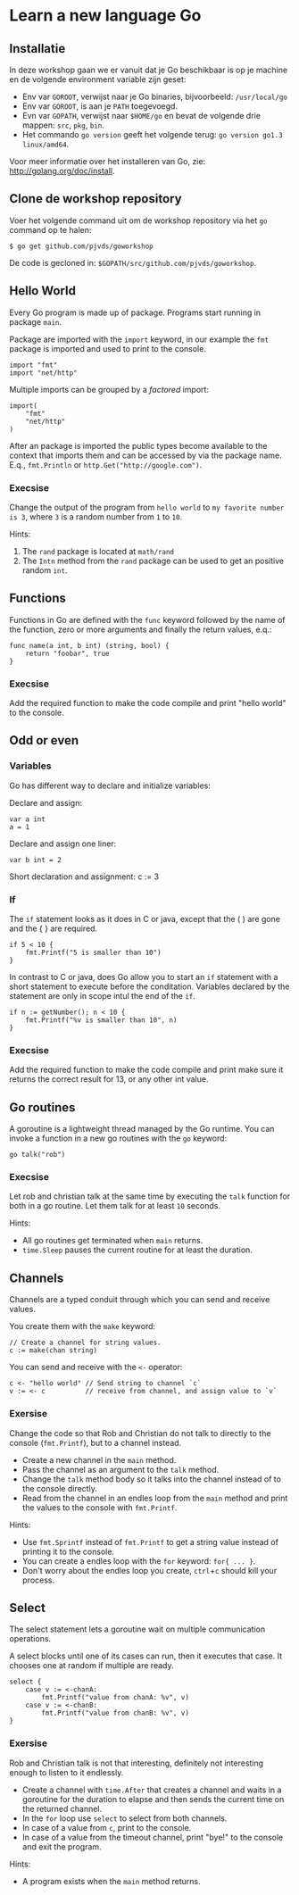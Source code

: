 # Learn a new language Go

## Installatie

In deze workshop gaan we er vanuit dat je Go beschikbaar is op je machine en de volgende environment variable zijn geset:

* Env var `GOROOT`, verwijst naar je Go binaries, bijvoorbeeld: `/usr/local/go`
* Env var `GOROOT`, is aan je `PATH` toegevoegd.
* Evn var `GOPATH`, verwijst naar `$HOME/go` en bevat de volgende drie mappen: `src`, `pkg`, `bin`.
* Het commando `go version` geeft het volgende terug: `go version go1.3 linux/amd64`.

Voor meer informatie over het installeren van Go, zie: <http://golang.org/doc/install>.

## Clone de workshop repository

Voer het volgende command uit om de workshop repository via het `go` command op te halen:

    $ go get github.com/pjvds/goworkshop

De code is gecloned in: `$GOPATH/src/github.com/pjvds/goworkshop`.

## Hello World

Every Go program is made up of package. Programs start running in package `main`. 

Package are imported with the `import` keyword, in our example the `fmt` package is imported and used to print to the console.

    import "fmt"
    import "net/http"

Multiple imports can be grouped by a _factored_ import:

    import(
        "fmt"
        "net/http"
    )

After an package is imported the public types become available to the context that imports them and can be accessed by via the package name. E.q., `fmt.Println` or `http.Get("http://google.com")`.

### Execsise

Change the output of the program from `hello world` to `my favorite number is 3`, where `3` is a random number from `1` to `10`.

Hints:

1. The `rand` package is located at `math/rand`
2. The `Intn` method from the `rand` package can be used to get an positive random `int`.

## Functions

Functions in Go are defined with the `func` keyword followed by the name of the function, zero or more arguments and finally the return values, e.q.:

    func name(a int, b int) (string, bool) {
        return "foobar", true
    }

### Execsise

Add the required function to make the code compile and print "hello world" to the console.

## Odd or even

### Variables

Go has different way to declare and initialize variables:

Declare and assign:

    var a int
    a = 1

Declare and assign one liner:

    var b int = 2

Short declaration and assignment:
    c := 3

### If

The `if` statement looks as it does in C or java, except that the ( ) are gone and the { } are required.

    if 5 < 10 {
        fmt.Printf("5 is smaller than 10")
    }

In contrast to C or java, does Go allow you to start an `if` statement with a short statement to execute before the conditation. Variables declared by the statement are only in scope intul the end of the `if`.

    if n := getNumber(); n < 10 {
        fmt.Printf("%v is smaller than 10", n)
    }

### Execsise

Add the required function to make the code compile and print make sure it returns the correct result for 13, or any other int value.

## Go routines

A goroutine is a lightweight thread managed by the Go runtime. You can invoke a function in a new go routines with the `go` keyword:

    go talk("rob")

### Execsise

Let rob and christian talk at the same time by executing the `talk` function for both in a go routine. Let them talk for at least `10` seconds.

Hints:

* All go routines get terminated when `main` returns.
* `time.Sleep` pauses the current routine for at least the duration.

## Channels

Channels are a typed conduit through which you can send and receive values.

You create them with the `make` keyword:

    // Create a channel for string values.
    c := make(chan string)

You can send and receive with the `<-` operator:

    c <- "hello world" // Send string to channel `c`
    v := <- c          // receive from channel, and assign value to `v`

### Exersise

Change the code so that Rob and Christian do not talk to directly to the console (`fmt.Printf`), but to a channel instead.

* Create a new channel in the `main` method.
* Pass the channel as an argument to the `talk` method.
* Change the `talk` method body so it talks into the channel instead of to the console directly.
* Read from the channel in an endles loop from the `main` method and print the values to the console with `fmt.Printf`.

Hints:

* Use `fmt.Sprintf` instead of `fmt.Printf` to get a string value instead of printing it to the console.
* You can create a endles loop with the `for` keyword: `for{ ... }`.
* Don't worry about the endles loop you create, `ctrl`+`c` should kill your process.

## Select

The select statement lets a goroutine wait on multiple communication operations.

A select blocks until one of its cases can run, then it executes that case. It chooses one at random if multiple are ready. 

    select {
        case v := <-chanA:
            fmt.Printf("value from chanA: %v", v)
        case v := <-chanB:
            fmt.Printf("value from chanB: %v", v)
    }

### Exersise

Rob and Christian talk is not that interesting, definitely not interesting enough to listen to it endlessly.

* Create a channel with `time.After` that creates a channel and waits in a goroutine for the duration to elapse and then sends the current time on the returned channel.
* In the `for` loop use `select` to select from both channels.
* In case of a value from `c`, print to the console.
* In case of a value from the timeout channel, print "bye!" to the console and exit the program.

Hints:

* A program exists when the `main` method returns.
